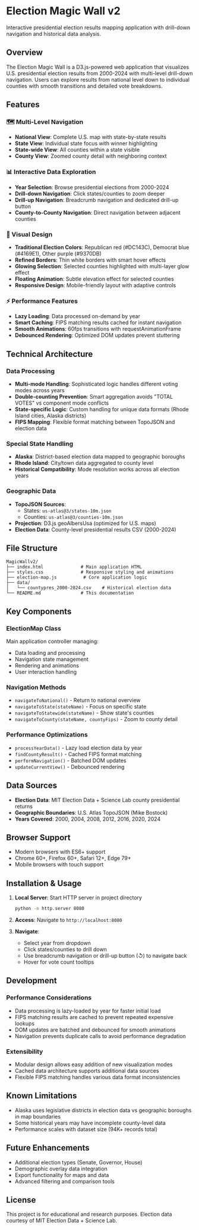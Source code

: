 # Election Magic Wall v2

Interactive presidential election results mapping application with drill-down navigation and historical data analysis.

## Overview

The Election Magic Wall is a D3.js-powered web application that visualizes U.S. presidential election results from 2000-2024 with multi-level drill-down navigation. Users can explore results from national level down to individual counties with smooth transitions and detailed vote breakdowns.

## Features

### 🗺️ Multi-Level Navigation
- **National View**: Complete U.S. map with state-by-state results
- **State View**: Individual state focus with winner highlighting
- **State-wide View**: All counties within a state visible
- **County View**: Zoomed county detail with neighboring context

### 📊 Interactive Data Exploration
- **Year Selection**: Browse presidential elections from 2000-2024
- **Drill-down Navigation**: Click states/counties to zoom deeper
- **Drill-up Navigation**: Breadcrumb navigation and dedicated drill-up button
- **County-to-County Navigation**: Direct navigation between adjacent counties

### 🎨 Visual Design
- **Traditional Election Colors**: Republican red (#DC143C), Democrat blue (#4169E1), Other purple (#9370DB)
- **Refined Borders**: Thin white borders with smart hover effects
- **Glowing Selection**: Selected counties highlighted with multi-layer glow effect
- **Floating Animation**: Subtle elevation effect for selected counties
- **Responsive Design**: Mobile-friendly layout with adaptive controls

### ⚡ Performance Features
- **Lazy Loading**: Data processed on-demand by year
- **Smart Caching**: FIPS matching results cached for instant navigation
- **Smooth Animations**: 60fps transitions with requestAnimationFrame
- **Debounced Rendering**: Optimized DOM updates prevent stuttering

## Technical Architecture

### Data Processing
- **Multi-mode Handling**: Sophisticated logic handles different voting modes across years
- **Double-counting Prevention**: Smart aggregation avoids "TOTAL VOTES" vs component mode conflicts
- **State-specific Logic**: Custom handling for unique data formats (Rhode Island cities, Alaska districts)
- **FIPS Mapping**: Flexible format matching between TopoJSON and election data

### Special State Handling
- **Alaska**: District-based election data mapped to geographic boroughs
- **Rhode Island**: City/town data aggregated to county level
- **Historical Compatibility**: Mode resolution works across all election years

### Geographic Data
- **TopoJSON Sources**: 
  - States: `us-atlas@3/states-10m.json`
  - Counties: `us-atlas@3/counties-10m.json`
- **Projection**: D3.js geoAlbersUsa (optimized for U.S. maps)
- **Election Data**: County-level presidential results CSV (2000-2024)

## File Structure

```
MagicWallv2/
├── index.html              # Main application HTML
├── styles.css              # Responsive styling and animations
├── election-map.js          # Core application logic
├── data/
│   └── countypres_2000-2024.csv    # Historical election data
└── README.md               # This documentation
```

## Key Components

### ElectionMap Class
Main application controller managing:
- Data loading and processing
- Navigation state management  
- Rendering and animations
- User interaction handling

### Navigation Methods
- `navigateToNational()` - Return to national overview
- `navigateToState(stateName)` - Focus on specific state
- `navigateToStatewide(stateName)` - Show state's counties
- `navigateToCounty(stateName, countyFips)` - Zoom to county detail

### Performance Optimizations
- `processYearData()` - Lazy load election data by year
- `findCountyResult()` - Cached FIPS format matching
- `performNavigation()` - Batched DOM updates
- `updateCurrentView()` - Debounced rendering

## Data Sources

- **Election Data**: MIT Election Data + Science Lab county presidential returns
- **Geographic Boundaries**: U.S. Atlas TopoJSON (Mike Bostock)
- **Years Covered**: 2000, 2004, 2008, 2012, 2016, 2020, 2024

## Browser Support

- Modern browsers with ES6+ support
- Chrome 60+, Firefox 60+, Safari 12+, Edge 79+
- Mobile browsers with touch support

## Installation & Usage

1. **Local Server**: Start HTTP server in project directory
   ```bash
   python -m http.server 8080
   ```

2. **Access**: Navigate to `http://localhost:8080`

3. **Navigate**: 
   - Select year from dropdown
   - Click states/counties to drill down
   - Use breadcrumb navigation or drill-up button (↺) to navigate back
   - Hover for vote count tooltips

## Development

### Performance Considerations
- Data processing is lazy-loaded by year for faster initial load
- FIPS matching results are cached to prevent repeated expensive lookups
- DOM updates are batched and debounced for smooth animations
- Navigation prevents duplicate calls to avoid performance degradation

### Extensibility
- Modular design allows easy addition of new visualization modes
- Cached data architecture supports additional data sources
- Flexible FIPS matching handles various data format inconsistencies

## Known Limitations

- Alaska uses legislative districts in election data vs geographic boroughs in map boundaries
- Some historical years may have incomplete county-level data
- Performance scales with dataset size (94K+ records total)

## Future Enhancements

- Additional election types (Senate, Governor, House)
- Demographic overlay data integration
- Export functionality for maps and data
- Advanced filtering and comparison tools

## License

This project is for educational and research purposes. Election data courtesy of MIT Election Data + Science Lab.